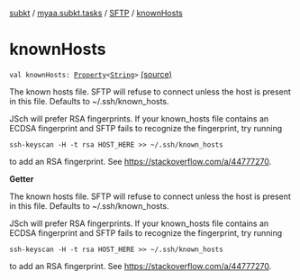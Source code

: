[subkt](../../index.md) / [myaa.subkt.tasks](../index.md) / [SFTP](index.md) / [knownHosts](./known-hosts.md)

# knownHosts

`val knownHosts: `[`Property`](https://docs.gradle.org/current/javadoc/org/gradle/api/provider/Property.html)`<`[`String`](https://kotlinlang.org/api/latest/jvm/stdlib/kotlin/-string/index.html)`>` [(source)](https://github.com/Myaamori/SubKt/blob/master/src/main/kotlin/myaa/subkt/tasks/tasks.kt#L1911)

The known hosts file. SFTP will refuse to connect unless the host is
present in this file.
Defaults to ~/.ssh/known_hosts.

JSch will prefer RSA fingerprints. If your known_hosts file contains
an ECDSA fingerprint and SFTP fails to recognize the fingerprint,
try running

```
ssh-keyscan -H -t rsa HOST_HERE >> ~/.ssh/known_hosts
```

to add an RSA fingerprint. See https://stackoverflow.com/a/44777270.

**Getter**

The known hosts file. SFTP will refuse to connect unless the host is
present in this file.
Defaults to ~/.ssh/known_hosts.

JSch will prefer RSA fingerprints. If your known_hosts file contains
an ECDSA fingerprint and SFTP fails to recognize the fingerprint,
try running

```
ssh-keyscan -H -t rsa HOST_HERE >> ~/.ssh/known_hosts
```

to add an RSA fingerprint. See https://stackoverflow.com/a/44777270.

